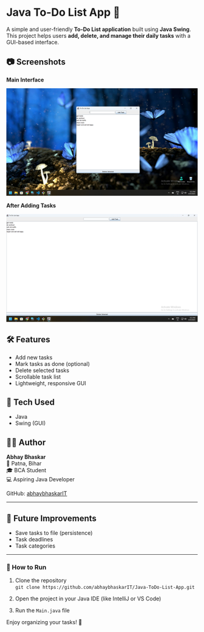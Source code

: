 # Java To-Do List App 📝

A simple and user-friendly **To-Do List application** built using **Java Swing**.  
This project helps users **add, delete, and manage their daily tasks** with a GUI-based interface.

## 📷 Screenshots

**Main Interface**

![To-Do List Screenshot 1](screenshot1.png)

**After Adding Tasks**

![To-Do List Screenshot 2](screenshot2.png)

## 🛠 Features

- Add new tasks
- Mark tasks as done (optional)
- Delete selected tasks
- Scrollable task list
- Lightweight, responsive GUI

## 🚀 Tech Used

- Java
- Swing (GUI)

## 👨‍💻 Author

**Abhay Bhaskar**  
📍 Patna, Bihar  
🎓 BCA Student  
💻 Aspiring Java Developer

GitHub: [abhaybhaskarIT](https://github.com/abhaybhaskarIT)

---

## 📌 Future Improvements

- Save tasks to file (persistence)
- Task deadlines
- Task categories

---

### 🔗 How to Run

1. Clone the repository  
   `git clone https://github.com/abhaybhaskarIT/Java-ToDo-List-App.git`

2. Open the project in your Java IDE (like IntelliJ or VS Code)

3. Run the `Main.java` file

Enjoy organizing your tasks! 🎯
